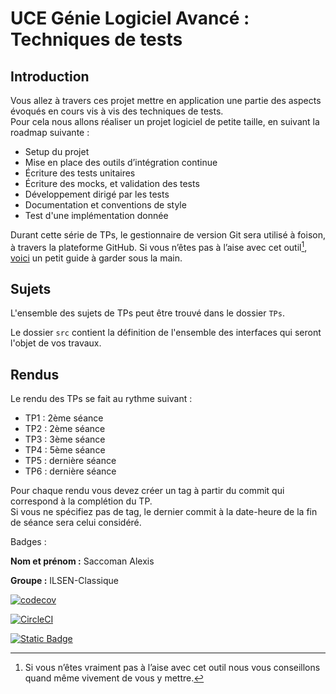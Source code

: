 # UCE Génie Logiciel Avancé : Techniques de tests

## Introduction

Vous allez à travers ces projet mettre en application une partie des aspects évoqués en cours vis à vis des techniques de tests.  
Pour cela nous allons réaliser un projet logiciel de petite taille, en suivant la roadmap suivante : 
- Setup du projet
- Mise en place des outils d’intégration continue
- Écriture des tests unitaires
- Écriture des mocks, et validation des tests
- Développement dirigé par les tests
- Documentation et conventions de style
- Test d'une implémentation donnée

Durant cette série de TPs, le gestionnaire de version Git sera utilisé à foison, à travers la plateforme GitHub. Si vous n’êtes pas à l’aise avec cet outil[^1], [voici](http://rogerdudler.github.io/git-guide/) un petit guide à garder sous la main.

## Sujets

L'ensemble des sujets de TPs peut être trouvé dans le dossier `TPs`.

Le dossier `src` contient la définition de l'ensemble des interfaces qui seront l'objet de vos travaux.

## Rendus

Le rendu des TPs se fait au rythme suivant :

- TP1 : 2ème séance
- TP2 : 2ème séance
- TP3 : 3ème séance
- TP4 : 5ème séance
- TP5 : dernière séance
- TP6 : dernière séance

Pour chaque rendu vous devez créer un tag à partir du commit qui correspond à la complétion du TP.  
Si vous ne spécifiez pas de tag, le dernier commit à la date-heure de la fin de séance sera celui considéré.

[^1]: Si vous n’êtes vraiment pas à l’aise avec cet outil nous vous conseillons quand même vivement de vous y mettre.

Badges :

**Nom et prénom :** Saccoman Alexis

**Groupe :** ILSEN-Classique

[![codecov](https://circleci.com/gh/AlexisSaccoman/ceri-m1-techniques-de-test.svg?style=svg)](https://app.circleci.com/pipelines/github/Corentin-RUIS/ceri-m1-techniques-de-test?branch=master)

[![CircleCI](https://codecov.io/gh/AlexisSaccoman/ceri-m1-techniques-de-test/branch/master/graph/badge.svg)]((https://app.codecov.io/gh/AlexisSaccoman/ceri-m1-techniques-de-test))

[![Static Badge](https://img.shields.io/badge/Documentation-Javadoc-blue)](https://alexissaccoman.github.io/ceri-m1-techniques-de-test/TP%20-Techniques%20de%20test/target/site/apidocs/pokedex/api/package-summary.html)
